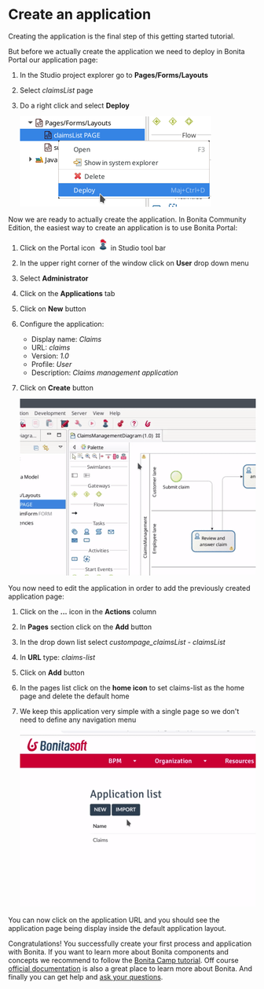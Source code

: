 # Create an application

Creating the application is the final step of this getting started tutorial.

But before we actually create the application we need to deploy in Bonita Portal our application page:
1. In the Studio project explorer go to **Pages/Forms/Layouts**
1. Select _claimsList_ page
1. Do a right click and select **Deploy**

   ![Application page deployment](images/getting-started-tutorial/create-application/application-page-deployment.png)

Now we are ready to actually create the application. In Bonita Community Edition, the easiest way to create an application is to use Bonita Portal:
1. Click on the Portal icon ![Portal icon](images/getting-started-tutorial/create-application/portal-icon.png) in Studio tool bar
1. In the upper right corner of the window click on **User** drop down menu
1. Select **Administrator**
1. Click on the **Applications** tab
1. Click on **New** button
1. Configure the application:
   - Display name: _Claims_
   - URL: _claims_
   - Version: _1.0_
   - Profile: _User_
   - Description: _Claims management application_
1. Click on **Create** button

   ![Create an application](images/getting-started-tutorial/create-application/create-application.gif)

You now need to edit the application in order to add the previously created application page:
1. Click on the **...** icon in the **Actions** column
1. In **Pages** section click on the **Add** button
1. In the drop down list select _custompage_claimsList - claimsList_
1. In **URL** type: _claims-list_
1. Click on **Add** button
1. In the pages list click on the **home icon** to set claims-list as the home page and delete the default home
1. We keep this application very simple with a single page so we don't need to define any navigation menu

   ![Add page to application](images/getting-started-tutorial/create-application/add-page-to-application.gif)

You can now click on the application URL and you should see the application page being display inside the default application layout.

Congratulations! You successfully create your first process and application with Bonita. If you want to learn more about Bonita components and concepts we recommend to follow the [Bonita Camp tutorial](https://www.youtube.com/playlist?list=PLvvoQatxaHOMHRiP7hFayNXTJNdxIEiYp). Off course [official documentation](https://documentation.bonitasoft.com) is also a great place to learn more about Bonita. And finally you can get help and [ask your questions](https://community.bonitasoft.com/questions-and-answers/). 

